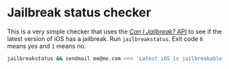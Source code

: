 # Jailbreak status checker

This is a very simple checker that uses the [*Can I Jailbreak?* API](https://canijailbreak.com/) to see if the latest version of iOS has a jailbreak. Run `jailbreakstatus`. Exit code `0` means yes and `1` means no.

```sh
jailbreakstatus && sendmail me@me.com <<< 'Latest iOS is jailbreakable'
```
